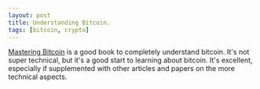 ```yaml
---
layout: post
title: Understanding Bitcoin.
tags: [bitcoin, crypto]
---
```


[Mastering
Bitcoin](http://chimera.labs.oreilly.com/books/1234000001802/index.html) is a
good book to completely understand bitcoin. It's not super technical, but it's
a good start to learning about bitcoin. It's excellent, especially if supplemented with other
articles and papers on the more technical aspects.
